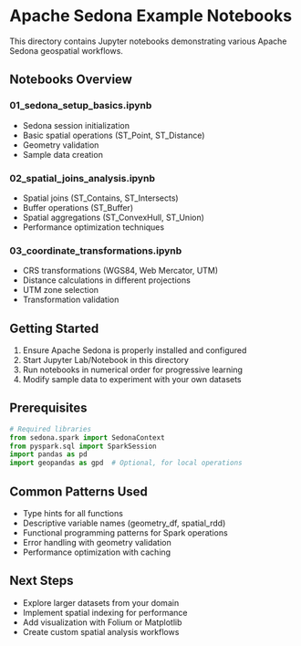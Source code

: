 # Apache Sedona Example Notebooks

This directory contains Jupyter notebooks demonstrating various Apache Sedona geospatial workflows.

## Notebooks Overview

### 01_sedona_setup_basics.ipynb
- Sedona session initialization
- Basic spatial operations (ST_Point, ST_Distance)
- Geometry validation
- Sample data creation

### 02_spatial_joins_analysis.ipynb
- Spatial joins (ST_Contains, ST_Intersects)
- Buffer operations (ST_Buffer)
- Spatial aggregations (ST_ConvexHull, ST_Union)
- Performance optimization techniques

### 03_coordinate_transformations.ipynb
- CRS transformations (WGS84, Web Mercator, UTM)
- Distance calculations in different projections
- UTM zone selection
- Transformation validation

## Getting Started

1. Ensure Apache Sedona is properly installed and configured
2. Start Jupyter Lab/Notebook in this directory
3. Run notebooks in numerical order for progressive learning
4. Modify sample data to experiment with your own datasets

## Prerequisites

```python
# Required libraries
from sedona.spark import SedonaContext
from pyspark.sql import SparkSession
import pandas as pd
import geopandas as gpd  # Optional, for local operations
```

## Common Patterns Used

- Type hints for all functions
- Descriptive variable names (geometry_df, spatial_rdd)
- Functional programming patterns for Spark operations
- Error handling with geometry validation
- Performance optimization with caching

## Next Steps

- Explore larger datasets from your domain
- Implement spatial indexing for performance
- Add visualization with Folium or Matplotlib
- Create custom spatial analysis workflows
